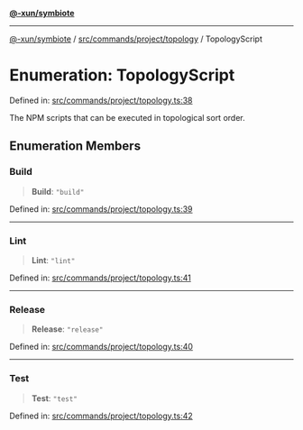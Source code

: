 [**@-xun/symbiote**](../../../../../README.md)

***

[@-xun/symbiote](../../../../../README.md) / [src/commands/project/topology](../README.md) / TopologyScript

# Enumeration: TopologyScript

Defined in: [src/commands/project/topology.ts:38](https://github.com/Xunnamius/symbiote/blob/d10510b26b60a15206271bb6da7ebcd862e067c4/src/commands/project/topology.ts#L38)

The NPM scripts that can be executed in topological sort order.

## Enumeration Members

### Build

> **Build**: `"build"`

Defined in: [src/commands/project/topology.ts:39](https://github.com/Xunnamius/symbiote/blob/d10510b26b60a15206271bb6da7ebcd862e067c4/src/commands/project/topology.ts#L39)

***

### Lint

> **Lint**: `"lint"`

Defined in: [src/commands/project/topology.ts:41](https://github.com/Xunnamius/symbiote/blob/d10510b26b60a15206271bb6da7ebcd862e067c4/src/commands/project/topology.ts#L41)

***

### Release

> **Release**: `"release"`

Defined in: [src/commands/project/topology.ts:40](https://github.com/Xunnamius/symbiote/blob/d10510b26b60a15206271bb6da7ebcd862e067c4/src/commands/project/topology.ts#L40)

***

### Test

> **Test**: `"test"`

Defined in: [src/commands/project/topology.ts:42](https://github.com/Xunnamius/symbiote/blob/d10510b26b60a15206271bb6da7ebcd862e067c4/src/commands/project/topology.ts#L42)
